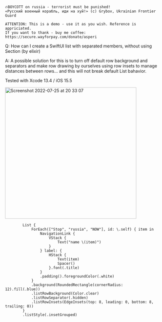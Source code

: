 ```
🔥BOYCOTT on russia - terrorist must be punished!
«Русский военный корабль, иди на хуй!» (c) Grybov, Ukrainian Frontier Guard

ATTENTION: This is a demo - use it as you wish. Reference is appriciated.
If you want to thank - buy me coffee: https://secure.wayforpay.com/donate/asperi
```

Q: How can I create a SwiftUI list with separated members, without using Section (by elixir)

A: A possible solution for this is to turn off default row background and separators and make row drawing by ourselves using row insets to manage distances between rows... and this will not break default List bahavior.

Tested with Xcode 13.4 / iOS 15.5

<img width="430" alt="Screenshot 2022-07-25 at 20 33 07" src="https://user-images.githubusercontent.com/62171579/180839218-7511546e-e281-4470-aa52-9c467f05c547.png">


            List {
                ForEach(["Stop", "russia", "NOW"], id: \.self) { item in
                    NavigationLink {
                        VStack {
                            Text("name \(item)")
                        }
                    } label: {
                        HStack {
                            Text(item)
                            Spacer()
                        }.font(.title)
                    }
                    .padding().foregroundColor(.white)
                }
                .background(RoundedRectangle(cornerRadius: 12).fill(.blue))
                .listRowBackground(Color.clear)
                .listRowSeparator(.hidden)
                .listRowInsets(EdgeInsets(top: 8, leading: 0, bottom: 8, trailing: 0))
            }
            .listStyle(.insetGrouped)

